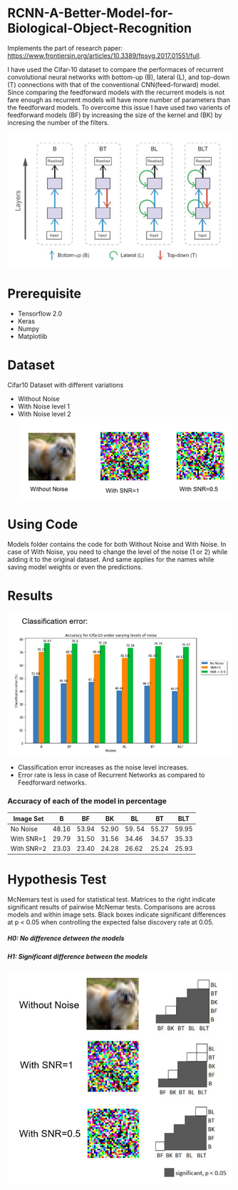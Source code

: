 # RCNN-A-Better-Model-for-Biological-Object-Recognition
Implements the part of research paper: https://www.frontiersin.org/articles/10.3389/fpsyg.2017.01551/full.

I have used the Cifar-10 dataset to compare the performaces of recurrent convolutional neural networks with bottom-up (B), lateral (L), and top-down (T) connections with that of the conventional CNN(feed-forward) model. Since comparing the feedforward models with the recurrent models is not fare enough as recurrent models will have more number of parameters than the feedforward models. To overcome this issue I have used two varients of feedforward models (BF) by increasing the size of the kernel and (BK) by incresing the number of the filters.

![](Images/Models.JPG)

# Prerequisite
* Tensorflow 2.0
* Keras
* Numpy
* Matplotlib

# Dataset
Cifar10 Dataset with different variations
* Without Noise
* With Noise level 1
* With Noise level 2
![](Images/Dataset.JPG)

# Using Code
Models folder contains the code for both Without Noise and With Noise. In case of With Noise, you need to change the level of the noise (1 or 2) while adding it to the original dataset. And same applies for the names while saving model weights or even the predictions.

# Results
![](Images/Error.JPG)

* Classification error increases as the noise level increases.
* Error rate is less in case of Recurrent Networks as compared to Feedforward networks.

### Accuracy of each of the model in percentage

| Image Set | B | BF | BK | BL | BT | BLT |
|-----------|---|----|----|----|----|-----|
|No Noise | 48.16 | 53.94 | 52.90 | 59. 54 | 55.27 | 59.95 |
|With SNR=1 | 29.79 | 31.50 | 31.56 | 34.46 | 34.57 | 35.33 |
|With SNR=2 | 23.03 | 23.40 | 24.28 | 26.62 | 25.24 | 25.93 |

# Hypothesis Test
McNemars test is used for statistical test. Matrices to the right indicate significant results of pairwise McNemar tests. Comparisons are across models and within image sets. Black boxes indicate significant differences at p < 0.05 when controlling the expected false discovery rate at 0.05.

##### H0: No difference detween the models
##### H1: Significant difference between the models

![](Images/Hypothesis%20Test.JPG)

